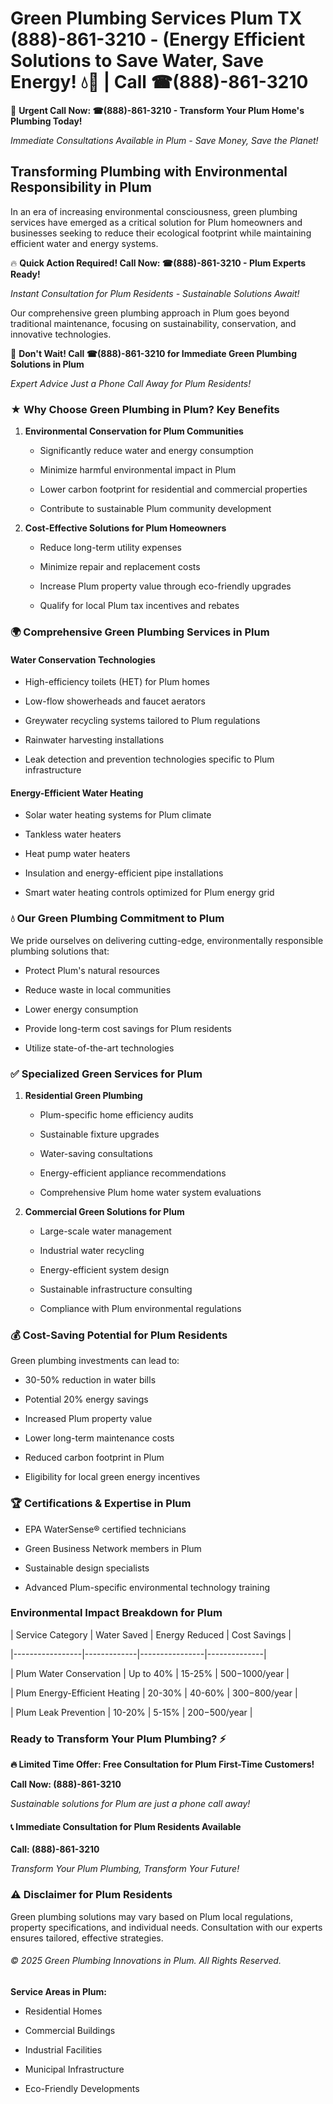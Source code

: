 # Green Plumbing Services Plum TX (888)-861-3210 - (Energy Efficient Solutions to Save Water, Save Energy! 💧🌿 | Call ☎(888)-861-3210

🚨 **Urgent Call Now: ☎(888)-861-3210 - Transform Your Plum Home's Plumbing Today!**
*Immediate Consultations Available in Plum - Save Money, Save the Planet!*

## Transforming Plumbing with Environmental Responsibility in Plum

In an era of increasing environmental consciousness, green plumbing services have emerged as a critical solution for Plum homeowners and businesses seeking to reduce their ecological footprint while maintaining efficient water and energy systems. 

🔥 **Quick Action Required! Call Now: ☎(888)-861-3210 - Plum Experts Ready!**
*Instant Consultation for Plum Residents - Sustainable Solutions Await!*

Our comprehensive green plumbing approach in Plum goes beyond traditional maintenance, focusing on sustainability, conservation, and innovative technologies.

🚨 **Don't Wait! Call ☎(888)-861-3210 for Immediate Green Plumbing Solutions in Plum**
*Expert Advice Just a Phone Call Away for Plum Residents!*

### ★ Why Choose Green Plumbing in Plum? Key Benefits

1. **Environmental Conservation for Plum Communities** 
   - Significantly reduce water and energy consumption
   - Minimize harmful environmental impact in Plum
   - Lower carbon footprint for residential and commercial properties
   - Contribute to sustainable Plum community development

2. **Cost-Effective Solutions for Plum Homeowners** 
   - Reduce long-term utility expenses
   - Minimize repair and replacement costs
   - Increase Plum property value through eco-friendly upgrades
   - Qualify for local Plum tax incentives and rebates

### 🌍 Comprehensive Green Plumbing Services in Plum

#### Water Conservation Technologies
- High-efficiency toilets (HET) for Plum homes
- Low-flow showerheads and faucet aerators
- Greywater recycling systems tailored to Plum regulations
- Rainwater harvesting installations
- Leak detection and prevention technologies specific to Plum infrastructure

#### Energy-Efficient Water Heating
- Solar water heating systems for Plum climate
- Tankless water heaters
- Heat pump water heaters
- Insulation and energy-efficient pipe installations
- Smart water heating controls optimized for Plum energy grid

### 💧 Our Green Plumbing Commitment to Plum

We pride ourselves on delivering cutting-edge, environmentally responsible plumbing solutions that:
- Protect Plum's natural resources
- Reduce waste in local communities
- Lower energy consumption
- Provide long-term cost savings for Plum residents
- Utilize state-of-the-art technologies

### ✅ Specialized Green Services for Plum

1. **Residential Green Plumbing**
   - Plum-specific home efficiency audits
   - Sustainable fixture upgrades
   - Water-saving consultations
   - Energy-efficient appliance recommendations
   - Comprehensive Plum home water system evaluations

2. **Commercial Green Solutions for Plum**
   - Large-scale water management
   - Industrial water recycling
   - Energy-efficient system design
   - Sustainable infrastructure consulting
   - Compliance with Plum environmental regulations

### 💰 Cost-Saving Potential for Plum Residents

Green plumbing investments can lead to:
- 30-50% reduction in water bills
- Potential 20% energy savings
- Increased Plum property value
- Lower long-term maintenance costs
- Reduced carbon footprint in Plum
- Eligibility for local green energy incentives

### 🏆 Certifications & Expertise in Plum

- EPA WaterSense® certified technicians
- Green Business Network members in Plum
- Sustainable design specialists
- Advanced Plum-specific environmental technology training

### Environmental Impact Breakdown for Plum

| Service Category | Water Saved | Energy Reduced | Cost Savings |
|-----------------|-------------|----------------|--------------|
| Plum Water Conservation | Up to 40% | 15-25% | $500-$1000/year |
| Plum Energy-Efficient Heating | 20-30% | 40-60% | $300-$800/year |
| Plum Leak Prevention | 10-20% | 5-15% | $200-$500/year |

### Ready to Transform Your Plum Plumbing? ⚡

**🔥 Limited Time Offer: Free Consultation for Plum First-Time Customers!**

**Call Now: (888)-861-3210**
*Sustainable solutions for Plum are just a phone call away!*

#### 📞 Immediate Consultation for Plum Residents Available

**Call: (888)-861-3210**
*Transform Your Plum Plumbing, Transform Your Future!*

### ⚠️ Disclaimer for Plum Residents

Green plumbing solutions may vary based on Plum local regulations, property specifications, and individual needs. Consultation with our experts ensures tailored, effective strategies.

###### © 2025 Green Plumbing Innovations in Plum. All Rights Reserved.

**Service Areas in Plum:** 
- Residential Homes
- Commercial Buildings
- Industrial Facilities
- Municipal Infrastructure
- Eco-Friendly Developments